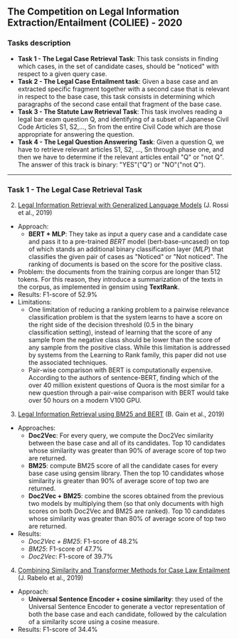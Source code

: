 ## The Competition on Legal Information Extraction/Entailment (COLIEE) - 2020

### Tasks description

- **Task 1 - The Legal Case Retrieval Task**: This task consists in finding which cases, in the set of candidate cases, should be "noticed" with respect to a given query case.
- **Task 2 - The Legal Case Entailment task**: Given a base case and an extracted specific fragment together with a second case that is relevant in respect to the base case, this task consists in determining which paragraphs of the second case entail that fragment of the base case.
- **Task 3 - The Statute Law Retrieval Task**: This task involves reading a legal bar exam question Q, and identifying of a subset of Japanese Civil Code Articles S1, S2,..., Sn from the entire Civil Code which are those appropriate for answering the question.
- **Task 4 - The Legal Question Answering Task**: Given a question Q, we have to retrieve relevant articles S1, S2, ..., Sn through phase one, and then we have to determine if the relevant articles entail "Q" or "not Q". The answer of this track is binary: "YES"("Q") or "NO"("not Q").

***

### Task 1 - The Legal Case Retrieval Task

2. <ins>Legal Information Retrieval with Generalized Language Models</ins> (J. Rossi et al., 2019)
  - Approach: 
    - **BERT + MLP**: They take as input a query case and a candidate case and pass it to a pre-trained *BERT* model (bert-base-uncased) on top of which stands an additional binary classification layer (*MLP*) that classifies the given pair of cases as "Noticed" or "Not noticed". The ranking of documents is based on the score for the positive class.
  - Problem: the documents from the training corpus are longer than 512 tokens. For this reason, they introduce a summarization of the texts in the corpus, as implemented in gensim using **TextRank**.
  - Results: F1-score of 52.9%
  - Limitations: 
    - One limitation of reducing a ranking problem to a pairwise relevance classification problem is that the system learns to have a score on the right side of the decision threshold (0.5 in the binary classification setting), instead of learning that the score of any sample from the negative class should be lower than the score of any sample from the positive class. While this limitation is addressed by systems from the Learning to Rank family, this paper did not use the associated techniques.
    - Pair-wise comparison with BERT is computationally expensive. According to the authors of sentence-BERT, finding which of the over 40 million existent questions of Quora is the most similar for a new question through a pair-wise comparison with BERT would take over 50 hours on a modern V100 GPU.


3. <ins>Legal Information Retrieval using BM25 and BERT</ins> (B. Gain et al., 2019)
  - Approaches:
    - **Doc2Vec**: For every query, we compute the Doc2Vec similarity between the base case and all of its candidates. Top 10 candidates whose similarity was greater than 90% of average score of top two are returned.
    - **BM25**: compute BM25 score of all the candidate cases for every base case using gensim library. Then the top 10 candidates whose similarity is greater than 90% of average score of top two are returned.
    - **Doc2Vec + BM25**: combine the scores obtained from the previous two models by multiplying them (so that only documents with high scores on both Doc2Vec and BM25 are ranked). Top 10 candidates whose similarity was greater than 80% of average score of top two are returned.
  - Results:
    - *Doc2Vec + BM25*: F1-score of 48.2%
    - *BM25*: F1-score of 47.7%
    - *Doc2Vec*: F1-score of 39.7%
    
4. <ins>Combining Similarity and Transformer Methods for Case Law Entailment</ins> (J. Rabelo et al., 2019)
  - Approach:
    - **Universal Sentence Encoder + cosine similarity**: they used of the Universal Sentence Encoder to generate a vector representation of both the base case and each candidate, followed by the calculation of a similarity score using a cosine measure.
  - Results: F1-score of 34.4%
